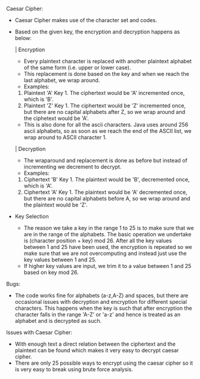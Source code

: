 Caesar Cipher:

- Caesar Cipher makes use of the character set and codes.

- Based on the given key, the encryption and decryption happens as below:

    |   Encryption
    - Every plaintext character is replaced with another plaintext alphabet of the same form (i.e. upper or lower case).
    - This replacement is done based on the key and when we reach the last alphabet, we wrap around.
    - Examples:
    1. Plaintext 'A' Key 1. The ciphertext would be 'A' incremented once, which is 'B'.
    2. Plaintext 'Z' Key 1. The ciphertext would be 'Z' incremented once, but there are no capital alphabets after Z, so
        we wrap around and the ciphetext would be 'A'.
    - This is also done for all the ascii characters. Java uses around 256 ascii alphabets, so as soon as we reach the
        end of the ASCII list, we wrap around to ASCII character 1.

    |   Decryption
    - The wraparound and replacement is done as before but instead of incrementing we decrement to decrypt.
    - Examples:
    1. Ciphertext 'B' Key 1. The plaintext would be 'B', decremented once, which is 'A'.
    2. Ciphertext 'A' Key 1. The plaintext would be 'A' decremented once, but there are no capital alphabets before A, so
        we wrap around and the plaintext would be 'Z'.

- Key Selection
    - The reason we take a key in the range 1 to 25 is to make sure that we are in the range of the alphabets. The basic operation
    we undertake is (character position + key) mod 26. After all the key values between 1 and 25 have been used, the encryption
    is repeated so we make sure that we are not overcomputing and instead just use the key values between 1 and 25.
    - If higher key values are input, we trim it to a value between 1 and 25 based on key mod 26. 


Bugs:
- The code works fine for alphabets (a-z,A-Z) and spaces, but there are occasional issues with decryption and encryption
for different special characters. This happens when the key is such that after encryption the character falls in the range
'A-Z' or 'a-z' and hence is treated as an alphabet and is decrypted as such.

Issues with Caesar Cipher:
- With enough text a direct relation between the ciphertext and the plaintext can be found which makes it very easy to
decrypt caesar cipher.
- There are only 25 possible ways to encrypt using the caesar cipher so it is very easy to break using brute force
analysis.